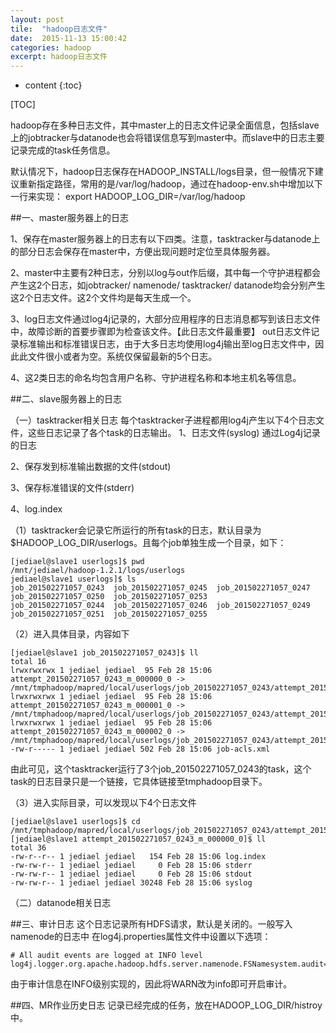 ```yaml
---
layout: post
tile:  "hadoop日志文件"
date:  2015-11-13 15:00:42
categories: hadoop 
excerpt: hadoop日志文件
---
```


* content
{:toc}



[TOC]

hadoop存在多种日志文件，其中master上的日志文件记录全面信息，包括slave上的jobtracker与datanode也会将错误信息写到master中。而slave中的日志主要记录完成的task任务信息。

默认情况下，hadoop日志保存在HADOOP_INSTALL/logs目录，但一般情况下建议重新指定路径，常用的是/var/log/hadoop，通过在hadoop-env.sh中增加以下一行来实现：
export HADOOP_LOG_DIR=/var/log/hadoop


##一、master服务器上的日志

1、保存在master服务器上的日志有以下四类。注意，tasktracker与datanode上的部分日志会保存在master中，方便出现问题时定位至具体服务器。

2、master中主要有2种日志，分别以log与out作后缀，其中每一个守护进程都会产生这2个日志，如jobtracker/ namenode/ tasktracker/ datanode均会分别产生这2个日志文件。这2个文件均是每天生成一个。

3、log日志文件通过log4j记录的，大部分应用程序的日志消息都写到该日志文件中，故障诊断的首要步骤即为检查该文件。【此日志文件最重要】
out日志文件记录标准输出和标准错误日志，由于大多日志均使用log4j输出至log日志文件中，因此此文件很小或者为空。系统仅保留最新的5个日志。

4、这2类日志的命名均包含用户名称、守护进程名称和本地主机名等信息。


##二、slave服务器上的日志

（一）tasktracker相关日志
每个tasktracker子进程都用log4j产生以下4个日志文件，这些日志记录了各个task的日志输出。
1、日志文件(syslog)
通过Log4j记录的日志

2、保存发到标准输出数据的文件(stdout)

3、保存标准错误的文件(stderr)

4、log.index

（1）tasktracker会记录它所运行的所有task的日志，默认目录为$HADOOP_LOG_DIR/userlogs。且每个job单独生成一个目录，如下：
	
	[jediael@slave1 userlogs]$ pwd
	/mnt/jediael/hadoop-1.2.1/logs/userlogs
	jediael@slave1 userlogs]$ ls
	job_201502271057_0243  job_201502271057_0245  job_201502271057_0247  job_201502271057_0250  job_201502271057_0253
	job_201502271057_0244  job_201502271057_0246  job_201502271057_0249  job_201502271057_0251  job_201502271057_0255	

（2）进入具体目录，内容如下
	
	[jediael@slave1 job_201502271057_0243]$ ll
	total 16
	lrwxrwxrwx 1 jediael jediael  95 Feb 28 15:06 attempt_201502271057_0243_m_000000_0 -> /mnt/tmphadoop/mapred/local/userlogs/job_201502271057_0243/attempt_201502271057_0243_m_000000_0
	lrwxrwxrwx 1 jediael jediael  95 Feb 28 15:06 attempt_201502271057_0243_m_000001_0 -> /mnt/tmphadoop/mapred/local/userlogs/job_201502271057_0243/attempt_201502271057_0243_m_000001_0
	lrwxrwxrwx 1 jediael jediael  95 Feb 28 15:06 attempt_201502271057_0243_m_000002_0 -> /mnt/tmphadoop/mapred/local/userlogs/job_201502271057_0243/attempt_201502271057_0243_m_000002_0
	-rw-r----- 1 jediael jediael 502 Feb 28 15:06 job-acls.xml
由此可见，这个tasktracker运行了3个job_201502271057_0243的task，这个task的日志目录只是一个链接，它具体链接至tmphadoop目录下。

（3）进入实际目录，可以发现以下4个日志文件
	
	[jediael@slave1 userlogs]$ cd /mnt/tmphadoop/mapred/local/userlogs/job_201502271057_0243/attempt_201502271057_0243_m_000000_0
	[jediael@slave1 attempt_201502271057_0243_m_000000_0]$ ll
	total 36
	-rw-r--r-- 1 jediael jediael   154 Feb 28 15:06 log.index
	-rw-rw-r-- 1 jediael jediael     0 Feb 28 15:06 stderr
	-rw-rw-r-- 1 jediael jediael     0 Feb 28 15:06 stdout
	-rw-rw-r-- 1 jediael jediael 30248 Feb 28 15:06 syslog

（二）datanode相关日志

##三、审计日志
这个日志记录所有HDFS请求，默认是关闭的。一般写入namenode的日志中
在log4j.properties属性文件中设置以下选项：
	
	# All audit events are logged at INFO level
	log4j.logger.org.apache.hadoop.hdfs.server.namenode.FSNamesystem.audit=WARN
由于审计信息在INFO级别实现的，因此将WARN改为info即可开启审计。

##四、MR作业历史日志
记录已经完成的任务，放在HADOOP_LOG_DIR/histroy中。
